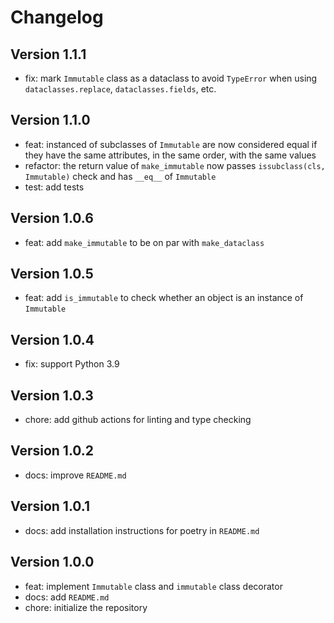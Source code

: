 # Changelog

## Version 1.1.1

- fix: mark `Immutable` class as a dataclass to avoid `TypeError` when using `dataclasses.replace`,
  `dataclasses.fields`, etc.

## Version 1.1.0

- feat: instanced of subclasses of `Immutable` are now considered equal if they
  have the same attributes, in the same order, with the same values
- refactor: the return value of `make_immutable` now passes `issubclass(cls, Immutable)`
  check and has `__eq__` of `Immutable`
- test: add tests

## Version 1.0.6

- feat: add `make_immutable` to be on par with `make_dataclass`

## Version 1.0.5

- feat: add `is_immutable` to check whether an object is an instance of `Immutable`

## Version 1.0.4

- fix: support Python 3.9

## Version 1.0.3

- chore: add github actions for linting and type checking

## Version 1.0.2

- docs: improve `README.md`

## Version 1.0.1

- docs: add installation instructions for poetry in `README.md`

## Version 1.0.0

- feat: implement `Immutable` class and `immutable` class decorator
- docs: add `README.md`
- chore: initialize the repository
